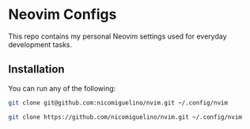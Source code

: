 # Neovim Configs

This repo contains my personal Neovim settings used for everyday development tasks.

## Installation

You can run any of the following:

```bash
git clone git@github.com:nicomiguelino/nvim.git ~/.config/nvim
```

```bash
git clone https://github.com/nicomiguelino/nvim.git ~/.config/nvim
```
